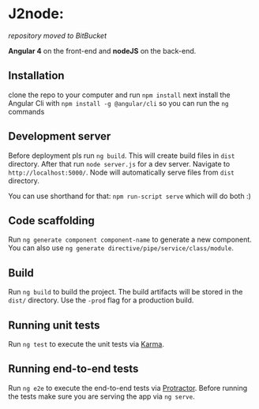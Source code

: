 # J2node: 
*repository moved to BitBucket*

**Angular 4** on the front-end and **nodeJS** on the back-end.

## Installation

clone the repo to your computer and run `npm install`
next install the Angular Cli with `npm install -g @angular/cli` so you can run the `ng` commands

## Development server

Before deployment pls run `ng build`. This will create build files in `dist` directory. 
After that run `node server.js` for a dev server. Navigate to `http://localhost:5000/`. Node will automatically serve files from `dist` directory. 

You can use shorthand for that: `npm run-script serve` which will do both :)

## Code scaffolding

Run `ng generate component component-name` to generate a new component. You can also use `ng generate directive/pipe/service/class/module`.

## Build

Run `ng build` to build the project. The build artifacts will be stored in the `dist/` directory. Use the `-prod` flag for a production build.

## Running unit tests

Run `ng test` to execute the unit tests via [Karma](https://karma-runner.github.io).

## Running end-to-end tests

Run `ng e2e` to execute the end-to-end tests via [Protractor](http://www.protractortest.org/).
Before running the tests make sure you are serving the app via `ng serve`.
